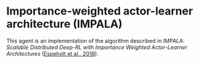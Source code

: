 # Importance-weighted actor-learner architecture (IMPALA)

This agent is an implementation of the algorithm described in *IMPALA: Scalable
Distributed Deep-RL with Importance Weighted Actor-Learner Architectures*
([Espeholt et al., 2018]).

[Espeholt et al., 2018]: https://arxiv.org/abs/1802.01561

